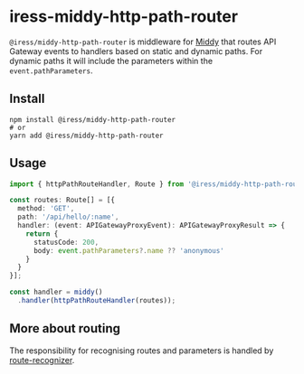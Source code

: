 # iress-middy-http-path-router
`@iress/middy-http-path-router` is middleware for [Middy](https://middy.js.org/) 
that routes API Gateway events to handlers based on static and dynamic paths.
For dynamic paths it will include the parameters within the `event.pathParameters`.

## Install
```shell
npm install @iress/middy-http-path-router
# or
yarn add @iress/middy-http-path-router
```

## Usage
```typescript
import { httpPathRouteHandler, Route } from '@iress/middy-http-path-router';

const routes: Route[] = [{
  method: 'GET',
  path: '/api/hello/:name',
  handler: (event: APIGatewayProxyEvent): APIGatewayProxyResult => {
    return {
      statusCode: 200,
      body: event.pathParameters?.name ?? 'anonymous'
    }
  }
}];

const handler = middy()
  .handler(httpPathRouteHandler(routes));
```

## More about routing
The responsibility for recognising routes and parameters is handled by 
[route-recognizer](https://github.com/tildeio/route-recognizer).
